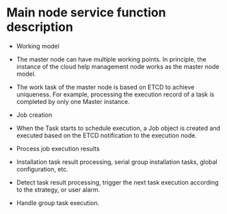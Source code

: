 # Main node service function description

* Working model
 * The master node can have multiple working points. In principle, the instance of the cloud help management node works as the master node model.
 * The work task of the master node is based on ETCD to achieve uniqueness. For example, processing the execution record of a task is completed by only one Master instance.

* Job creation
 * When the Task starts to schedule execution, a Job object is created and executed based on the ETCD notification to the execution node.

* Process job execution results
 * Installation task result processing, serial group installation tasks, global configuration, etc.
 * Detect task result processing, trigger the next task execution according to the strategy, or user alarm.
 * Handle group task execution.

